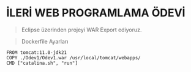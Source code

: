 # İLERİ WEB PROGRAMLAMA ÖDEVİ 

> Eclipse üzerinden projeyi WAR Export ediyoruz.

> Dockerfile Ayarları
````
FROM tomcat:11.0-jdk21
COPY ./Odev1/Odev1.war /usr/local/tomcat/webapps/
CMD ["catalina.sh", "run"]
````
